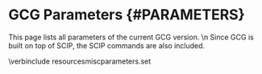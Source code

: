 # GCG Parameters {#PARAMETERS}

This page lists all parameters of the current GCG version. \n
Since GCG is built on top of SCIP, the SCIP commands are also included.

\verbinclude resourcesmiscparameters.set
